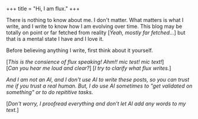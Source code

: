 +++
title = "Hi, I am flux."
+++

There is nothing to know about me. I don't matter. What matters is what I write,
and I write to know how I am evolving over time. This blog may be totally on
point or far fetched from reality [_Yeah, mostly far fetched..._] but that is a mental state I have and I love it.

Before believing anything I write, first think about it yourself.

[_This is the consience of flux speaking! Ahm!! mic test! mic text!_]  
[_Can you hear me loud and clear?_] [_I try to clarify what flux writes._]

_And I am not an AI, and I don't use AI to write these posts, so you can trust me if you trust a real human.
But, I do use AI sometimes to "get validated on something" or to do repititive tasks._

[_Don't worry, I proofread everything and don't let AI add any words to my text._]
